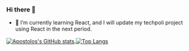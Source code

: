 ### Hi there 👋

- 🌱 I’m currently learning React, and I will update my techpoli project using React in the next period.

<a href="#">
  <img alt="Apostolos's GitHub stats" align="center" src="https://github-readme-stats.vercel.app/api?username=Apostolos172&hide=prs&count_private=true&theme=maroongold" />
</a>
<a href="#">
  <img alt="Top Langs" align="center" src="https://github-readme-stats.vercel.app/api/top-langs/?username=Apostolos172&theme=panda&layout=compact&langs_count=7" />
</a>

<!--
**Apostolos172/Apostolos172** is a ✨ _special_ ✨ repository because its `README.md` (this file) appears on your GitHub profile.

Here are some ideas to get you started:

- 🔭 I’m currently working on ...
- 🌱 I’m currently learning React, javascript library
- 👯 I’m looking to collaborate on ...
- 🤔 I’m looking for help with ...
- 💬 Ask me about ...
- 📫 How to reach me: ...
- 😄 Pronouns: ...
- ⚡ Fun fact: ...
-->
